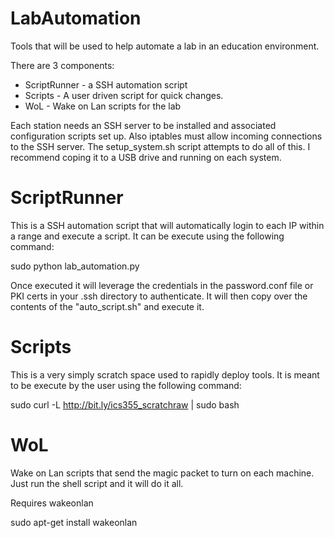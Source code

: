 # LabAutomation
Tools that will be used to help automate a lab in an education environment.

There are 3 components:
* ScriptRunner - a SSH automation script
* Scripts - A user driven script for quick changes.
* WoL - Wake on Lan scripts for the lab

Each station needs an SSH server to be installed and associated configuration scripts set up. Also iptables must allow incoming connections to the SSH server. The setup_system.sh script attempts to do all of this. I recommend coping it to a USB drive and running on each system.

# ScriptRunner
This is a SSH automation script that will automatically login to each IP within a range and execute a script. It can be execute using the following command:
 
 sudo python lab_automation.py
 
Once executed it will leverage the credentials in the password.conf file or PKI certs in your .ssh directory to authenticate. It will then copy over the contents of the "auto_script.sh" and execute it.

# Scripts
This is a very simply scratch space used to rapidly deploy tools. It is meant to be execute by the user using the following command:
 
 sudo curl -L http://bit.ly/ics355_scratchraw | sudo bash
 
 # WoL
 Wake on Lan scripts that send the magic packet to turn on each machine. Just run the shell script and it will do it all.
 
 Requires wakeonlan
 
  sudo apt-get install wakeonlan

